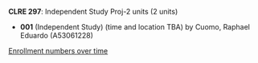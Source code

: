 **CLRE 297**: Independent Study Proj-2 units (2 units)

- **001** (Independent Study) (time and location TBA) by Cuomo, Raphael Eduardo (A53061228)

[Enrollment numbers over time](./CLRE297.tsv)
